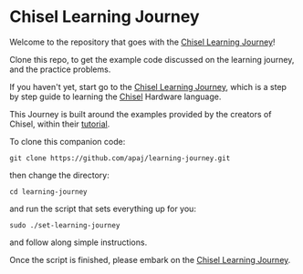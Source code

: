# Chisel Learning Journey

Welcome to the repository that goes with the [Chisel Learning Journey](https://github.com/Intensivate/learning-journey/wiki)!

Clone this repo, to get the example code discussed on the learning journey, and the practice problems.

If you haven't yet, start go to the [Chisel Learning Journey](https://github.com/Intensivate/learning-journey/wiki), which is a step by step guide to learning the [Chisel](https://github.com/freechipsproject/chisel3) Hardware language.

This Journey is built around the examples provided by the creators of Chisel, within their [tutorial](https://github.com/ucb-bar/chisel-tutorial).

To clone this companion code:

```
git clone https://github.com/apaj/learning-journey.git
```

then change the directory:

```
cd learning-journey
```

and run the script that sets everything up for you:

```
sudo ./set-learning-journey
```

and follow along simple instructions.

Once the script is finished, please embark on the [Chisel Learning Journey](https://github.com/librecores/riscv-sodor/wiki).
